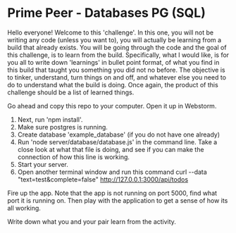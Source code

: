 # Prime Peer - Databases PG (SQL)

Hello everyone! Welcome to this 'challenge'.
In this one, you will not be writing any code (unless you want to), you will actually be learning from a build 
that already exists. You will be going through the code and the goal of this challenge, is to learn from the build.
Specifically, what I would like, is for you all to write down 'learnings' in bullet point format, of what you find
in this build that taught you something you did not no before. The objective is to tinker, understand, turn things
on and off, and whatever else you need to do to understand what the build is doing. Once again, the product of this
challenge should be a list of learned things.

Go ahead and copy this repo to your computer. Open it up in Webstorm.

1. Next, run 'npm install'.
2. Make sure postgres is running.
3. Create database 'example_database' (if you do not have one already)
4. Run 'node server/database/database.js' in the command line. Take a close look
at what that file is doing, and see if you can make the connection of how this line is working.
5. Start your server.
6. Open another terminal window and run this command 
curl --data "text=test&complete=false" http://127.0.0.1:3000/api/todos

Fire up the app. Note that the app is not running on port 5000, find what port it is running on. Then play with the
application to get a sense of how its all working.

Write down what you and your pair learn from the activity.
